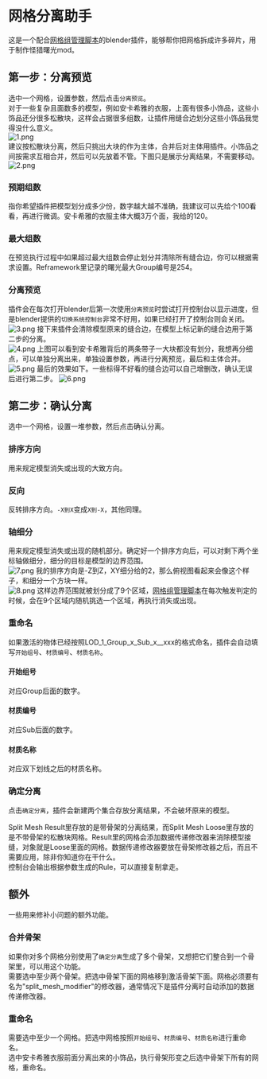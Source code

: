 # 网格分离助手
这是一个配合[网格组管理脚本](https://www.caimogu.cc/post/1081209.html)的blender插件，能够帮你把网格拆成许多碎片，用于制作怪猎曙光mod。
## 第一步：分离预览
选中一个网格，设置参数，然后点击`分离预览`。<br>
对于一些复杂且面数多的模型，例如安卡希雅的衣服，上面有很多小饰品，这些小饰品还分很多松散块，这样会占据很多组数，让插件用缝合边划分这些小饰品我觉得没什么意义。<br>
![1.png](https://github.com/dddder4/Split-Mesh-Helper/blob/main/image/1.png)<br>
建议按松散块分离，然后只挑出大块的作为主体，合并后对主体用插件。小饰品之间按需求互相合并，然后可以先放着不管。下图只是展示分离结果，不需要移动。<br>
![2.png](https://github.com/dddder4/Split-Mesh-Helper/blob/main/image/2.png)
### 预期组数
指你希望插件把模型划分成多少份，数字越大越不准确，我建议可以先给个100看看，再进行微调。安卡希雅的衣服主体大概3万个面，我给的120。
### 最大组数
在预览执行过程中如果超过最大组数会停止划分并清除所有缝合边，你可以根据需求设置。Reframework里记录的曙光最大Group编号是254。
### 分离预览
插件会在每次打开blender后第一次使用`分离预览`时尝试打开控制台以显示进度，但是blender提供的`切换系统控制台`非常不好用，如果已经打开了控制台则会关闭。<br>
![3.png](https://github.com/dddder4/Split-Mesh-Helper/blob/main/image/3.png)
接下来插件会清除模型原来的缝合边，在模型上标记新的缝合边用于第二步的分离。<br>
![4.png](https://github.com/dddder4/Split-Mesh-Helper/blob/main/image/4.png)
上图可以看到安卡希雅背后的两条带子一大块都没有划分，我想再分细点，可以单独分离出来，单独设置参数，再进行分离预览，最后和主体合并。<br>
![5.png](https://github.com/dddder4/Split-Mesh-Helper/blob/main/image/5.png)
最后的效果如下。一些标得不好看的缝合边可以自己增删改，确认无误后进行第二步。
![6.png](https://github.com/dddder4/Split-Mesh-Helper/blob/main/image/6.png)
## 第二步：确认分离
选中一个网格，设置一堆参数，然后点击确认分离。
### 排序方向
用来规定模型消失或出现的大致方向。
### 反向
反转排序方向。`-X到X`变成`X到-X`，其他同理。
### 轴细分
用来规定模型消失或出现的随机部分。确定好一个排序方向后，可以对剩下两个坐标轴做细分，细分的目标是模型的边界范围。<br>
![7.png](https://github.com/dddder4/Split-Mesh-Helper/blob/main/image/7.png)
我的排序方向是-Z到Z，XY细分给的2，那么俯视图看起来会像这个样子，和细分一个方块一样。<br>
![8.png](https://github.com/dddder4/Split-Mesh-Helper/blob/main/image/8.png)
这样边界范围就被划分成了9个区域，[网格组管理脚本](https://www.caimogu.cc/post/1081209.html)在每次触发判定的时候，会在9个区域内随机挑选一个区域，再执行消失或出现。<br>
### 重命名
如果激活的物体已经按照LOD_1_Group_x_Sub_x__xxx的格式命名，插件会自动填写`开始组号`、`材质编号`、`材质名称`。
#### 开始组号
对应Group后面的数字。
#### 材质编号
对应Sub后面的数字。
#### 材质名称
对应双下划线之后的材质名称。
### 确定分离
点击`确定分离`，插件会新建两个集合存放分离结果，不会破坏原来的模型。<br>

Split Mesh Result里存放的是带骨架的分离结果，而Split Mesh Loose里存放的是不带骨架的松散块网格。Result里的网格会添加数据传递修改器来消除模型接缝，对象就是Loose里面的网格。数据传递修改器要放在骨架修改器之后，而且不需要应用，除非你知道你在干什么。<br>
控制台会输出根据参数生成的Rule，可以直接复制拿走。<br>

## 额外
一些用来修补小问题的额外功能。
### 合并骨架
如果你对多个网格分别使用了`确定分离`生成了多个骨架，又想把它们整合到一个骨架里，可以用这个功能。<br>
需要选中至少两个骨架。把选中骨架下面的网格移到激活骨架下面。网格必须要有名为"split_mesh_modifier"的修改器，通常情况下是插件分离时自动添加的数据传递修改器。<br>
### 重命名
需要选中至少一个网格。把选中网格按照`开始组号`、`材质编号`、`材质名称`进行重命名。<br>
选中安卡希雅衣服前面分离出来的小饰品，执行骨架形变之后选中骨架下所有的网格，重命名。
